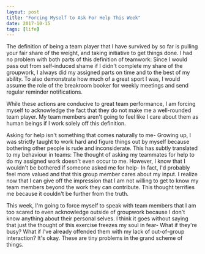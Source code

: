 ```yaml
---
layout: post
title: "Forcing Myself to Ask For Help This Week"
date: 2017-10-15
tags: [life]
---
```


The definition of being a team player that I have survived by so far is pulling your fair share of the weight, and taking initiative to get things done. I had no problem with both parts of this definition of teamwork: Since I would pass out from self-induced shame if I didn't complete my share of the groupwork, I always did my assigned parts on time and to the best of my ability. To also demonstrate how much of a great sport I was, I would assume the role of the breakroom booker for weekly meetings and send regular reminder notifications.

While these actions are conducive to great team performance, I am forcing myself to acknowledge the fact that they do not make me a well-rounded team player. My team members aren't going to feel like I care about them as human beings if I work solely off this definition.

Asking for help isn't something that comes naturally to me- Growing up, I was strictly taught to work hard and figure things out by myself because bothering other people is rude and inconsiderate. This has subtly translated to my behaviour in teams: The thought of asking my teammates for help to do my assigned work doesn't even occur to me. However, I know that I wouldn't be bothered if someone asked me for help- In fact, I'd probably feel more valued and that this group member cares about my input. I realize now that I can give off the impression that I am not willing to get to know my team members beyond the work they can contribute. This thought terrifies me because it couldn't be further from the truth.

This week, I'm going to force myself to speak with team members that I am too scared to even acknowledge outside of groupwork because I don't know anything about their personal selves. I think it goes without saying that just the thought of this exercise freezes my soul in fear- What if they're busy? What if I've already offended them with my lack of out-of-group interaction? It's okay. These are tiny problems in the grand scheme of things.

